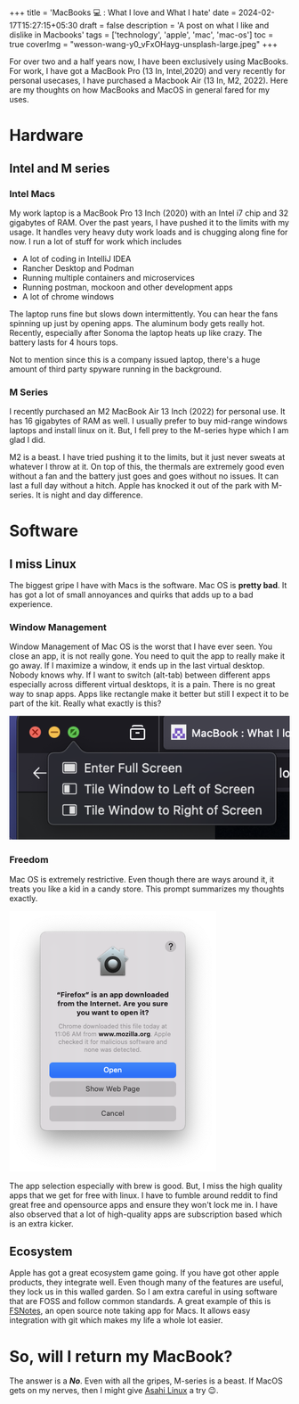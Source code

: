 +++
title = 'MacBooks 💻 : What I love and What I hate'
date = 2024-02-17T15:27:15+05:30
draft = false
description = 'A post on what I like and dislike in Macbooks'
tags = ['technology', 'apple', 'mac', 'mac-os']
toc = true
coverImg = "wesson-wang-y0_vFxOHayg-unsplash-large.jpeg"
+++

For over two and a half years now, I have been exclusively using MacBooks. For work, I have got a MacBook Pro (13 In, Intel,2020) and very recently for personal usecases, I have purchased a Macbook Air (13 In, M2, 2022). Here are my thoughts on how MacBooks and MacOS in general fared for my uses.

# Hardware

## Intel and M series

### Intel Macs

My work laptop is a MacBook Pro 13 Inch (2020) with an Intel i7 chip and 32 gigabytes of RAM. Over the past years, I have pushed it to the limits with my usage. It handles very heavy duty work loads and is chugging along fine for now. I run a lot of stuff for work which includes

 - A lot of coding in IntelliJ IDEA 
 - Rancher Desktop and Podman
 - Running multiple containers and microservices
 - Running postman, mockoon and other development apps
 - A lot of chrome windows

The laptop runs fine but slows down intermittently. You can hear the fans spinning up just by opening apps. The aluminum body gets really hot. Recently, especially after Sonoma the laptop heats up like crazy. The battery lasts for 4 hours tops.

Not to mention since this is a company issued laptop, there's a huge amount of third party spyware running in the background.

### M Series

I recently purchased an M2 MacBook Air 13 Inch (2022) for personal use. It has 16 gigabytes of RAM as well. I usually prefer to buy mid-range windows laptops and install linux on it. But, I fell prey to the M-series hype which I am glad I did.

M2 is a beast. I have tried pushing it to the limits, but it just never sweats at whatever I throw at it. On top of this, the thermals are extremely good even without a fan and the battery just goes and goes without no issues. It can last a full day without a hitch. Apple has knocked it out of the park with M-series. It is night and day difference.

# Software

## I miss Linux

The biggest gripe I have with Macs is the software. Mac OS is **pretty bad**. It has got a lot of small annoyances and quirks that adds up to a bad experience.

### Window Management

Window Management of Mac OS is the worst that I have ever seen. You close an app, it is not really gone. You need to quit the app to really make it go away. If I maximize a window, it ends up in the last virtual desktop. Nobody knows why. If I want to switch (alt-tab) between different apps especially across different virtual desktops, it is a pain. There is no great way to snap apps. Apps like rectangle make it better but still I expect it to be part of the kit. Really what exactly is this?

![Image](maximize-horror.jpeg)

### Freedom

Mac OS is extremely restrictive. Even though there are ways around it, it treats you like a kid in a candy store. This prompt summarizes my thoughts exactly.

![horrible-snap-options-on-mac](firefox-download-prompt.jpeg)

The app selection especially with brew is good. But, I miss the high quality apps that we get for free with linux. I have to fumble around reddit to find great free and opensource apps and ensure they won't lock me in. I have also observed that a lot of high-quality apps are subscription based which is an extra kicker.

## Ecosystem

Apple has got a great ecosystem game going. If you have got other apple products, they integrate well. Even though many of the features are useful, they lock us in this walled garden. So I am extra careful in using software that are FOSS and follow common standards. A great example of this is [FSNotes](https://fsnot.es/), an open source note taking app for Macs. It allows easy integration with git which makes my life a whole lot easier.


# So, will I return my MacBook?

The answer is a ***No***. Even with all the gripes, M-series is a beast. If MacOS gets on my nerves, then I might give [Asahi Linux](https://asahilinux.org/) a try 😉.